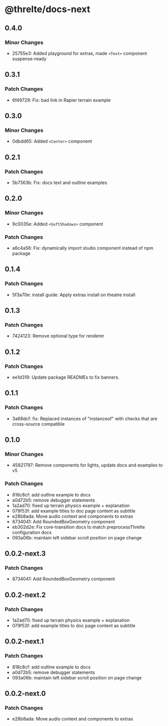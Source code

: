 # @threlte/docs-next

## 0.4.0

### Minor Changes

- 25755e3: Added playground for extras, made `<Text>` component suspense-ready

## 0.3.1

### Patch Changes

- 6f49729: Fix: bad link in Rapier terrain example

## 0.3.0

### Minor Changes

- 0dbdd65: Added `<Center>` component

## 0.2.1

### Patch Changes

- 5b7363b: Fix: docs text and outline examples

## 0.2.0

### Minor Changes

- 9c0035e: Added `<SoftShadows>` component

### Patch Changes

- a6c4a56: Fix: dynamically import studio component instead of npm package

## 0.1.4

### Patch Changes

- 5f3a70e: install guide: Apply extras install on theatre install

## 0.1.3

### Patch Changes

- 7424123: Remove optional type for renderer

## 0.1.2

### Patch Changes

- ee1d319: Update package READMEs to fix banners.

## 0.1.1

### Patch Changes

- 3a68dcf: fix: Replaced instances of "instanceof" with checks that are cross-source compatible

## 0.1.0

### Minor Changes

- 45821797: Remove components for lights, update docs and examples to v5

### Patch Changes

- 818c8cf: add outline example to docs
- a0d72b5: remove debugger statements
- 1a2ad70: fixed up terrain physics example + explanation
- 079f53f: add example titles to doc page content as subtitle
- e28b8ada: Move audio context and components to extras
- 8734041: Add RoundedBoxGeometry component
- eb302d2e: Fix core-transition docs to match preprocessThrelte configuration docs
- 093a06b: maintain left sidebar scroll position on page change

## 0.0.2-next.3

### Patch Changes

- 8734041: Add RoundedBoxGeometry component

## 0.0.2-next.2

### Patch Changes

- 1a2ad70: fixed up terrain physics example + explanation
- 079f53f: add example titles to doc page content as subtitle

## 0.0.2-next.1

### Patch Changes

- 818c8cf: add outline example to docs
- a0d72b5: remove debugger statements
- 093a06b: maintain left sidebar scroll position on page change

## 0.0.2-next.0

### Patch Changes

- e28b8ada: Move audio context and components to extras
